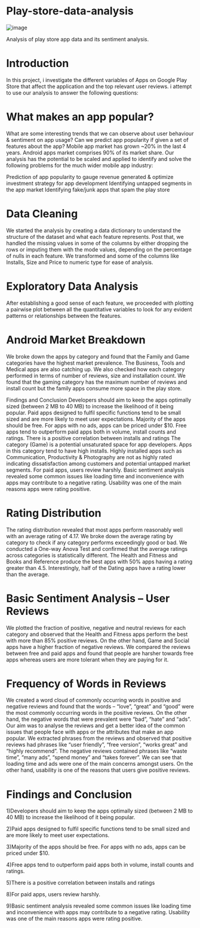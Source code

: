 # Play-store-data-analysis

![image](https://user-images.githubusercontent.com/95841292/182010746-e342365c-4930-4f1c-afe6-728979504318.png)



Analysis of play store app data and its sentiment analysis.
# Introduction
In this project, i investigate the different variables of Apps on Google Play Store that affect the application and the top relevant user reviews. i attempt to use our analysis to answer the following questions:

# What makes an app popular?
What are some interesting trends that we can observe about user behaviour & sentiment on app usage?
Can we predict app popularity if given a set of features about the app?
Mobile app market has grown ~20% in the last 4 years. Android apps market comprises 90% of its market share. Our analysis has the potential to be scaled and applied to identify and solve the following problems for the much wider mobile app industry:

Prediction of app popularity to gauge revenue generated & optimize investment strategy for app development
Identifying untapped segments in the app market
Identifying fake/junk apps that spam the play store
# Data Cleaning
We started the analysis by creating a data dictionary to understand the structure of the dataset and what each feature represents. Post that, we handled the missing values in some of the columns by either dropping the rows or imputing them with the mode values, depending on the percentage of nulls in each feature. We transformed and some of the columns like Installs, Size and Price to numeric type for ease of analysis.

# Exploratory Data Analysis
After establishing a good sense of each feature, we proceeded with plotting a pairwise plot between all the quantitative variables to look for any evident patterns or relationships between the features.

# Android Market Breakdown
We broke down the apps by category and found that the Family and Game categories have the highest market prevalence. The Business, Tools and Medical apps are also catching up. We also checked how each category performed in terms of number of reviews, size and installation count. We found that the gaming category has the maximum number of reviews and install count but the family apps consume more space in the play store.



Findings and Conclusion
Developers should aim to keep the apps optimally sized (between 2 MB to 40 MB) to increase the likelihood of it being popular.
Paid apps designed to fulfil specific functions tend to be small sized and are more likely to meet user expectations.
Majority of the apps should be free. For apps with no ads, apps can be priced under $10.
Free apps tend to outperform paid apps both in volume, install counts and ratings.
There is a positive correlation between installs and ratings
The category (Game) is a potential unsaturated space for app developers. Apps in this category tend to have high installs.
Highly installed apps such as Communication, Productivity & Photography are not as highly rated indicating dissatisfaction among customers and potential untapped market segments.
For paid apps, users review harshly.
Basic sentiment analysis revealed some common issues like loading time and inconvenience with apps may contribute to a negative rating. Usability was one of the main reasons apps were rating positive.
# Rating Distribution
The rating distribution revealed that most apps perform reasonably well with an average rating of 4.17. We broke down the average rating by category to check if any category performs exceedingly good or bad. We conducted a One-way Anova Test and confirmed that the average ratings across categories is statistically different. The Health and Fitness and Books and Reference produce the best apps with 50% apps having a rating greater than 4.5. Interestingly, half of the Dating apps have a rating lower than the average.

# Basic Sentiment Analysis – User Reviews
We plotted the fraction of positive, negative and neutral reviews for each category and observed that the Health and Fitness apps perform the best with more than 85% positive reviews. On the other hand, Game and Social apps have a higher fraction of negative reviews. We compared the reviews between free and paid apps and found that people are harsher towards free apps whereas users are more tolerant when they are paying for it.

# Frequency of Words in Reviews
We created a word cloud of commonly occurring words in positive and negative reviews and found that the words – “love”, “great” and “good” were the most commonly occurring words in the positive reviews. On the other hand, the negative words that were prevalent were “bad”, “hate” and “ads”. Our aim was to analyse the reviews and get a better idea of the common issues that people face with apps or the attributes that make an app popular. We extracted phrases from the reviews and observed that positive reviews had phrases like “user friendly”, “free version”, “works great” and “highly recommend”. The negative reviews contained phrases like “waste time”, “many ads”, “spend money” and “takes forever”. We can see that loading time and ads were one of the main concerns amongst users. On the other hand, usability is one of the reasons that users give positive reviews.

# Findings and Conclusion
1)Developers should aim to keep the apps optimally sized (between 2 MB to 40 MB) to increase the likelihood of it being popular.

2)Paid apps designed to fulfil specific functions tend to be small sized and are more likely to meet user expectations.

3)Majority of the apps should be free. For apps with no ads, apps can be priced under $10.

4)Free apps tend to outperform paid apps both in volume, install counts and ratings.

5)There is a positive correlation between installs and ratings

8)For paid apps, users review harshly.

9)Basic sentiment analysis revealed some common issues like loading time and inconvenience with apps may contribute to a negative rating. Usability was one of the main reasons apps were rating positive.
